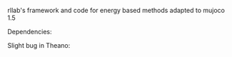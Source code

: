 rllab's framework and code for energy based methods adapted to mujoco 1.5

Dependencies:


Slight bug in Theano: